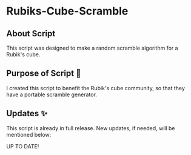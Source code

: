 # Rubiks-Cube-Scramble

## About Script 
This script was designed to make a random scramble algorithm for a Rubik's cube. 

## Purpose of Script 📝
I created this script to benefit the Rubik's cube community, so that they have a portable scramble generator. 

## Updates ✨
This script is already in full release. New updates, if needed, will be mentioned below:

UP TO DATE!
